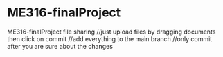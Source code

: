 # ME316-finalProject
ME316-finalProject file sharing
//just upload files by dragging documents then click on commit
//add everything to the main branch
//only commit after you are sure about the changes
